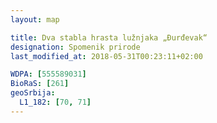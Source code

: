 ```yaml
---
layout: map

title: Dva stabla hrasta lužnjaka „Đurđevak“
designation: Spomenik prirode
last_modified_at: 2018-05-31T00:23:11+02:00

WDPA: [555589031]
BioRaS: [261]
geoSrbija:
  L1_182: [70, 71]
---
```

